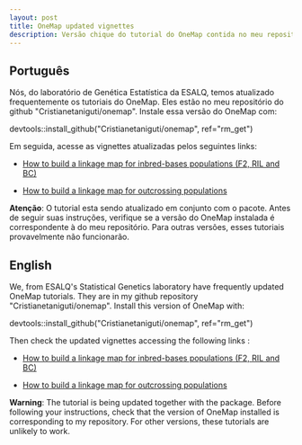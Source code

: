 ```yaml
---
layout: post
title: OneMap updated vignettes
description: Versão chique do tutorial do OneMap contida no meu repositório do github
---
```


## Português

Nós, do laboratório de Genética Estatística da ESALQ, temos atualizado frequentemente os tutoriais do OneMap. Eles estão no meu repositório do github "Cristianetaniguti/onemap". Instale essa versão do OneMap com:

devtools::install_github("Cristianetaniguti/onemap", ref="rm_get")

Em seguida, acesse as vignettes atualizadas pelos seguintes links:

* [How to build a linkage map for inbred-bases populations (F2, RIL and BC)](https://cristianetaniguti.github.io/htmls/Inbred_Based_Populations.html)

* [How to build a linkage map for outcrossing populations](https://cristianetaniguti.github.io/htmls/Outcrossing_Populations.html)

**Atenção**: O tutorial esta sendo atualizado em conjunto com o pacote. Antes de seguir suas instruções, verifique se a versão do OneMap instalada é correspondente à do meu repositório. Para outras versões, esses tutoriais provavelmente não funcionarão.


## English

We, from ESALQ's Statistical Genetics laboratory have frequently updated OneMap tutorials. They are in my github repository  "Cristianetaniguti/onemap". Install this version of OneMap with:

devtools::install_github("Cristianetaniguti/onemap", ref="rm_get")

Then check the updated vignettes accessing the following links :

* [How to build a linkage map for inbred-bases populations (F2, RIL and BC)](https://cristianetaniguti.github.io/htmls/Inbred_Based_Populations.html)

* [How to build a linkage map for outcrossing populations](https://cristianetaniguti.github.io/htmls/Outcrossing_Populations.html)


**Warning**: The tutorial is being updated together with the package. Before following your instructions, check that the version of OneMap installed is corresponding to my repository. For other versions, these tutorials are unlikely to work.